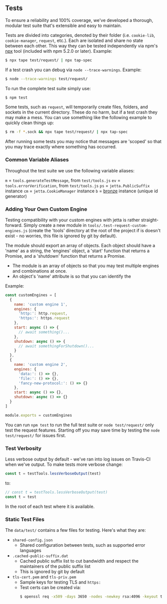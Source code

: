 ## Tests

To ensure a reliability and 100% coverage, we've developed a thorough, modular test suite that's extensible and easy to maintain.

Tests are divided into categories, denoted by their folder (i.e. `cookie-lib`, `cookie-manager`, `request`, etc.). Each are isolated and share no state between each other. This way they can be tested independently via npm's [npx](https://medium.com/@maybekatz/introducing-npx-an-npm-package-runner-55f7d4bd282b) tool (included with npm 5.2.0 or later). Example:
```sh
$ npx tape test/request/ | npx tap-spec
```

If a test crash you can debug via `node --trace-warnings`. Example:
```sh
$ node --trace-warnings test/request/
```

To run the complete test suite simply use:
```sh
$ npm test
```

Some tests, such as `request`, will temporarily create files, folders, and sockets in the current directory. These do no harm, but if a test crash they may make a mess. You can use something like the following example to quickly clean things up:
```sh
$ rm -f *.sock && npx tape test/request/ | npx tap-spec
```

After running some tests you may notice that messages are 'scoped' so that you may trace exactly where something has occurred.


### Common Variable Aliases

Throughout the test suite we use the following variable aliases:

`m` = `tools.generateTestMessage`, from `test/tools.js`
`ev` = `tools.errorVerification`, from `test/tools.js`
`ps` = `jetta.PublicSuffix` instance
`cm` = `jetta.CookieManager` instance
`b` = [bronze](https://github.com/AltusAero/bronze) instance (unique id generator)


### Adding Your Own Custom Engine

Testing compatibility with your custom engines with jetta is rather straight-forward. Simply create a new module in `tools/.test-request-custom-engines.js` (create the 'tools' directory at the root of the project if is doesn't exist - no worries, this file is ignored by git by default).

The module should export an array of objects. Each object should have a 'name' as a string, the 'engines' object, a 'start' function that returns a Promise, and a 'shutdown' function that returns a Promise.

- The module is an array of objects so that you may test multiple engines and combinations at once.
- An object's 'name' attribute is so that you can identify the

Example:
```js
const customEngines = [
  {
    name: 'custom engine 1',
    engines: {
      'http:': http.request,
      'https:': https.request
    },
    start: async () => {
      // await something()...
    },
    shutdown: async () => {
      // await somethingForShutdown()...
    }
  },
  {
    name: 'custom engine 2',
    engines: {
      'data:': () => {},
      'file:': () => {},
      'fancy-new-protocol:': () => {}
    },
    start: async () => {},
    shutdown: async () => {}
  }
]

module.exports = customEngines
```

You can run `npm test` to run the full test suite or `node test/request/` only test the request features. Starting off you may save time by testing the `node test/request/` for issues first.


### Test Verbosity

Less verbose output by default - we've ran into log issues on Travis-CI when we've output. To make tests more verbose change:

```js
const t = testTools.lessVerboseOutput(test)
```
to:
```js
// const t = testTools.lessVerboseOutput(test)
const t = test
```
In the root of each test where it is available.


### Static Test Files

The `data/test/` contains a few files for testing. Here's what they are:
  - `shared-config.json`
    - Shared configuration between tests, such as supported error languages
  - `.cached-public-suffix.dat`
    - Cached public suffix list to cut bandwidth and respect the maintainers of the public suffix list
    - This is ignored by git by default
  - `tls-cert.pem` and `tls-priv.pem`
    - Sample keys for testing TLS and `https:`
    - Test certs can be created via:
      ```sh
      $ openssl req -x509 -days 3650 -nodes -newkey rsa:4096 -keyout tls-priv.pem -out tls-cert.pem
      ```
